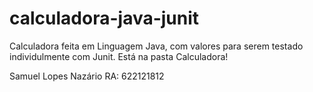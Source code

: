 # calculadora-java-junit

Calculadora feita em Linguagem Java, com valores para serem testado  individulmente com Junit. Está na pasta Calculadora!

Samuel Lopes Nazário 
RA: 622121812 
